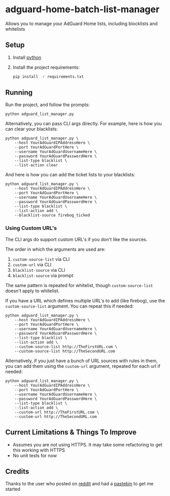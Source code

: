 # adguard-home-batch-list-manager

Allows you to manage your AdGuard Home lists, including blocklists and whitelists

## Setup

1. Install [python](https://www.python.org/)
2. Install the project requirements:

    ```sh
    pip install -r requirements.txt
    ```

## Running

Run the project, and follow the prompts:

```shell
python adguard_list_manager.py
```

Alternatively, you can pass CLI args directly. For example, here is how you can clear your blacklists:

```shell
python adguard_list_manager.py \
    --host YourAdGuardIPAddressHere \
    --port YourAdGuardPortHere \
    --username YourAdGuardUsernameHere \
    --password YourAdGuardPasswordHere \
    --list-type blacklist \
    --list-action clear
```

And here is how you can add the ticket lists to your blacklists:

```shell
python adguard_list_manager.py \
    --host YourAdGuardIPAddressHere \
    --port YourAdGuardPortHere \
    --username YourAdGuardUsernameHere \
    --password YourAdGuardPasswordHere \
    --list-type blacklist \
    --list-action add \
    --blacklist-source firebog_ticked
```

### Using Custom URL's

The CLI args do support custom URL's if you don't like the sources.

The order in which the arguments are used are:

1. `custom-source-list` via CLI
2. `custom-url` via CLI
3. `blacklist-source` via CLI
4. `blacklist-source` via prompt

The same pattern is repeated for whitelist, though `custom-source-list` doesn't apply to whitelist.

If you have a URL which defines multiple URL's to add (like firebog), use the `custom-source-list` argument. You can repeat this if needed:

```shell
python adguard_list_manager.py \
    --host YourAdGuardIPAddressHere \
    --port YourAdGuardPortHere \
    --username YourAdGuardUsernameHere \
    --password YourAdGuardPasswordHere \
    --list-type blacklist \
    --list-action add \
    --custom-source-list http://TheFirstURL.com \
    --custom-source-list http://TheSecondURL.com
```

Alternatively, if you just have a bunch of URL sources with rules in them, you can add them using the `custom-url` argument, repeated for each url if needed:

```shell
python adguard_list_manager.py \
    --host YourAdGuardIPAddressHere \
    --port YourAdGuardPortHere \
    --username YourAdGuardUsernameHere \
    --password YourAdGuardPasswordHere \
    --list-type blacklist \
    --list-action add \
    --custom-url http://TheFirstURL.com \
    --custom-url http://TheSecondURL.com
```

## Current Limitations & Things To Improve

- Assumes you are not using HTTPS. It may take some refactoring to get this working with HTTPS
- No unit tests for now

## Credits

Thanks to the user who posted on [reddit](https://pastebin.com/i1d4xNAY) and had a [pastebin](https://pastebin.com/i1d4xNAY) to get me started
